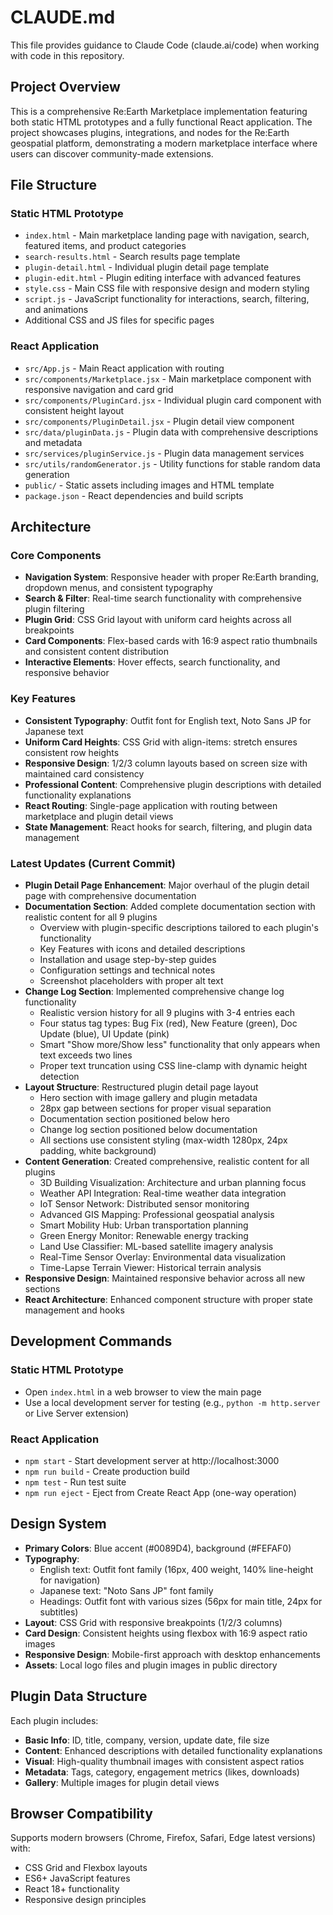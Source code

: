 # CLAUDE.md

This file provides guidance to Claude Code (claude.ai/code) when working with code in this repository.

## Project Overview

This is a comprehensive Re:Earth Marketplace implementation featuring both static HTML prototypes and a fully functional React application. The project showcases plugins, integrations, and nodes for the Re:Earth geospatial platform, demonstrating a modern marketplace interface where users can discover community-made extensions.

## File Structure

### Static HTML Prototype
- `index.html` - Main marketplace landing page with navigation, search, featured items, and product categories
- `search-results.html` - Search results page template
- `plugin-detail.html` - Individual plugin detail page template
- `plugin-edit.html` - Plugin editing interface with advanced features
- `style.css` - Main CSS file with responsive design and modern styling
- `script.js` - JavaScript functionality for interactions, search, filtering, and animations
- Additional CSS and JS files for specific pages

### React Application
- `src/App.js` - Main React application with routing
- `src/components/Marketplace.jsx` - Main marketplace component with responsive navigation and card grid
- `src/components/PluginCard.jsx` - Individual plugin card component with consistent height layout
- `src/components/PluginDetail.jsx` - Plugin detail view component
- `src/data/pluginData.js` - Plugin data with comprehensive descriptions and metadata
- `src/services/pluginService.js` - Plugin data management services
- `src/utils/randomGenerator.js` - Utility functions for stable random data generation
- `public/` - Static assets including images and HTML template
- `package.json` - React dependencies and build scripts

## Architecture

### Core Components
- **Navigation System**: Responsive header with proper Re:Earth branding, dropdown menus, and consistent typography
- **Search & Filter**: Real-time search functionality with comprehensive plugin filtering
- **Plugin Grid**: CSS Grid layout with uniform card heights across all breakpoints
- **Card Components**: Flex-based cards with 16:9 aspect ratio thumbnails and consistent content distribution
- **Interactive Elements**: Hover effects, search functionality, and responsive behavior

### Key Features
- **Consistent Typography**: Outfit font for English text, Noto Sans JP for Japanese text
- **Uniform Card Heights**: CSS Grid with align-items: stretch ensures consistent row heights
- **Responsive Design**: 1/2/3 column layouts based on screen size with maintained card consistency
- **Professional Content**: Comprehensive plugin descriptions with detailed functionality explanations
- **React Routing**: Single-page application with routing between marketplace and plugin detail views
- **State Management**: React hooks for search, filtering, and plugin data management

### Latest Updates (Current Commit)
- **Plugin Detail Page Enhancement**: Major overhaul of the plugin detail page with comprehensive documentation
- **Documentation Section**: Added complete documentation section with realistic content for all 9 plugins
  - Overview with plugin-specific descriptions tailored to each plugin's functionality
  - Key Features with icons and detailed descriptions
  - Installation and usage step-by-step guides
  - Configuration settings and technical notes
  - Screenshot placeholders with proper alt text
- **Change Log Section**: Implemented comprehensive change log functionality
  - Realistic version history for all 9 plugins with 3-4 entries each
  - Four status tag types: Bug Fix (red), New Feature (green), Doc Update (blue), UI Update (pink)
  - Smart "Show more/Show less" functionality that only appears when text exceeds two lines
  - Proper text truncation using CSS line-clamp with dynamic height detection
- **Layout Structure**: Restructured plugin detail page layout
  - Hero section with image gallery and plugin metadata
  - 28px gap between sections for proper visual separation
  - Documentation section positioned below hero
  - Change log section positioned below documentation
  - All sections use consistent styling (max-width 1280px, 24px padding, white background)
- **Content Generation**: Created comprehensive, realistic content for all plugins
  - 3D Building Visualization: Architecture and urban planning focus
  - Weather API Integration: Real-time weather data integration
  - IoT Sensor Network: Distributed sensor monitoring
  - Advanced GIS Mapping: Professional geospatial analysis
  - Smart Mobility Hub: Urban transportation planning
  - Green Energy Monitor: Renewable energy tracking
  - Land Use Classifier: ML-based satellite imagery analysis
  - Real-Time Sensor Overlay: Environmental data visualization
  - Time-Lapse Terrain Viewer: Historical terrain analysis
- **Responsive Design**: Maintained responsive behavior across all new sections
- **React Architecture**: Enhanced component structure with proper state management and hooks

## Development Commands

### Static HTML Prototype
- Open `index.html` in a web browser to view the main page
- Use a local development server for testing (e.g., `python -m http.server` or Live Server extension)

### React Application
- `npm start` - Start development server at http://localhost:3000
- `npm run build` - Create production build
- `npm test` - Run test suite
- `npm run eject` - Eject from Create React App (one-way operation)

## Design System

- **Primary Colors**: Blue accent (#0089D4), background (#FEFAF0)
- **Typography**: 
  - English text: Outfit font family (16px, 400 weight, 140% line-height for navigation)
  - Japanese text: "Noto Sans JP" font family
  - Headings: Outfit font with various sizes (56px for main title, 24px for subtitles)
- **Layout**: CSS Grid with responsive breakpoints (1/2/3 columns)
- **Card Design**: Consistent heights using flexbox with 16:9 aspect ratio images
- **Responsive Design**: Mobile-first approach with desktop enhancements
- **Assets**: Local logo files and plugin images in public directory

## Plugin Data Structure

Each plugin includes:
- **Basic Info**: ID, title, company, version, update date, file size
- **Content**: Enhanced descriptions with detailed functionality explanations
- **Visual**: High-quality thumbnail images with consistent aspect ratios
- **Metadata**: Tags, category, engagement metrics (likes, downloads)
- **Gallery**: Multiple images for plugin detail views

## Browser Compatibility

Supports modern browsers (Chrome, Firefox, Safari, Edge latest versions) with:
- CSS Grid and Flexbox layouts
- ES6+ JavaScript features
- React 18+ functionality
- Responsive design principles
